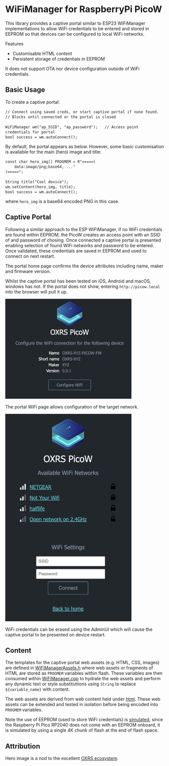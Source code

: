 # WiFiManager for RaspberryPi PicoW

This library provides a captive portal similar to ESP23 WiFiManager implementations to allow WiFi credentials to be entered and stored in EEPROM so that devices can be configured to local WiFi networks.

Features
 - Customisable HTML content
 - Persistent storage of credentials in EEPROM 

It does not support OTA nor device configuration outside of WiFi credentials.

## Basic Usage

To create a captive portal:

    // Connect using saved creds, or start captive portal if none found. 
    // Blocks until connected or the portal is closed

    WiFiManager wm("ap_SSID", "ap_password");   // Access point credentials for portal
    bool success = wm.autoConnect();

By default, the portal appears as below. However, some basic customisation is available for the main (hero) image and title:

    const char hero_img[] PROGMEM = R"=====(
        data:image/png;base64, ..."
    )=====";

    String title("Cool device");
    wm.setContent(hero_img, title);
    bool success = wm.autoConnect();

where `hero_img` is a base64 encoded PNG in this case.

## Captive Portal

Following a similar approach to the ESP WiFiManager, if no WiFi credentials are found within EEPROM, the PicoW creates an access point with an SSID of and password of chosing. Once connected a captive portal is presented enabling selection of found WiFi networks and password to be entered. Once validated, these credentials are saved in EEPROM and used to connect on next restart.

The portal home page confirms the device attributes including name, maker and firmware version.

Whilst the captive portal has been tested on iOS, Android and macOS, windows has not. If the portal does not show, entering `http://picow.local` into the browser will pull it up.

<img src="./docs/portal-root.png" alt="Captive Portal Home" width="400"/>

The portal WiFi page allows configuration of the target network.

<img src="./docs/portal-wifi.png" alt="Captive Portal WiFi setup" width="400"/>

WiFi credentials can be erased using the AdminUI which will cause the captive portal to be presented on device restart.

## Content

The templates for the captive portal web assets (e.g. HTML, CSS, images) are defined in [WiFiManagerAssets.h](./src/WiFiManagerAssets.h) where web assets or fragments of HTML are stored as `PROGMEM` variables within flash. These variables are then consumed within [WiFiManager.cpp](./src/WiFiManager.cpp) to hydrate the web assets and perform any dynamic text or style substitutiions using `String` to replace `${variable_name}` with content.

The web assets are derived from web content held under [html](./html). These web assets can be extended and tested in isolation before being encoded into `PROGMEM` variables.

Note the use of EEPROM (used to store WiFi credentials) is [simulated](https://arduino-pico.readthedocs.io/en/latest/eeprom.html), since the Raspberry Pi Pico RP2040 does not come with an EEPROM onboard, it is simulated by using a single 4K chunk of flash at the end of flash space.

## Attribution

Hero image is a nod to the excellent [OXRS ecosystem](https://oxrs.io/).